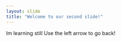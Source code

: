```yaml
---
layout: slide
title: "Welcome to our second slide!"
---
```

Im learning still
Use the left arrow to go back!
